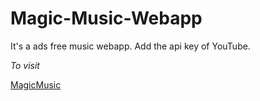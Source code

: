 # Magic-Music-Webapp
It's a ads free music webapp. Add the api key of YouTube.

*To visit*

[MagicMusic](https://music-magic-api.lovable.app)
